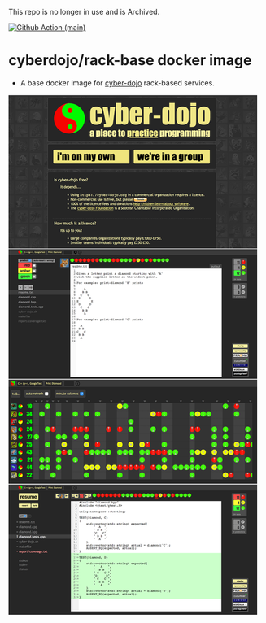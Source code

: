 This repo is no longer in use and is Archived.

[![Github Action (main)](https://github.com/cyber-dojo/rack-base/actions/workflows/main.yml/badge.svg)](https://github.com/cyber-dojo/rack-base/actions)

# cyberdojo/rack-base docker image

- A base docker image for [cyber-dojo](http://cyber-dojo.org) rack-based services.

![cyber-dojo.org home page](https://github.com/cyber-dojo/cyber-dojo/blob/master/shared/home_page_snapshot.png)
